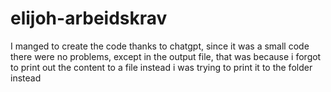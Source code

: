 # elijoh-arbeidskrav
I manged to create the code thanks to chatgpt,
since it was a small code there were no problems,
except in the output file, that was because i forgot
to print out the content to a file instead i was trying 
to print it to the folder instead
